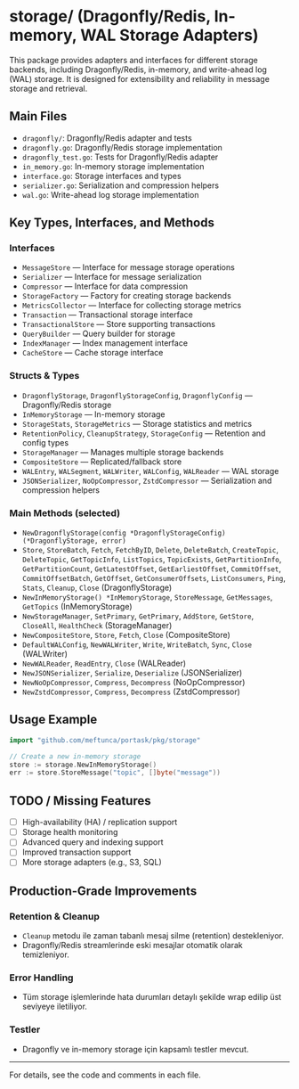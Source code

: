 # storage/ (Dragonfly/Redis, In-memory, WAL Storage Adapters)

This package provides adapters and interfaces for different storage backends, including Dragonfly/Redis, in-memory, and write-ahead log (WAL) storage. It is designed for extensibility and reliability in message storage and retrieval.

## Main Files
- `dragonfly/`: Dragonfly/Redis adapter and tests
- `dragonfly.go`: Dragonfly/Redis storage implementation
- `dragonfly_test.go`: Tests for Dragonfly/Redis adapter
- `in_memory.go`: In-memory storage implementation
- `interface.go`: Storage interfaces and types
- `serializer.go`: Serialization and compression helpers
- `wal.go`: Write-ahead log storage implementation

## Key Types, Interfaces, and Methods

### Interfaces
- `MessageStore` — Interface for message storage operations
- `Serializer` — Interface for message serialization
- `Compressor` — Interface for data compression
- `StorageFactory` — Factory for creating storage backends
- `MetricsCollector` — Interface for collecting storage metrics
- `Transaction` — Transactional storage interface
- `TransactionalStore` — Store supporting transactions
- `QueryBuilder` — Query builder for storage
- `IndexManager` — Index management interface
- `CacheStore` — Cache storage interface

### Structs & Types
- `DragonflyStorage`, `DragonflyStorageConfig`, `DragonflyConfig` — Dragonfly/Redis storage
- `InMemoryStorage` — In-memory storage
- `StorageStats`, `StorageMetrics` — Storage statistics and metrics
- `RetentionPolicy`, `CleanupStrategy`, `StorageConfig` — Retention and config types
- `StorageManager` — Manages multiple storage backends
- `CompositeStore` — Replicated/fallback store
- `WALEntry`, `WALSegment`, `WALWriter`, `WALConfig`, `WALReader` — WAL storage
- `JSONSerializer`, `NoOpCompressor`, `ZstdCompressor` — Serialization and compression helpers

### Main Methods (selected)
- `NewDragonflyStorage(config *DragonflyStorageConfig) (*DragonflyStorage, error)`
- `Store`, `StoreBatch`, `Fetch`, `FetchByID`, `Delete`, `DeleteBatch`, `CreateTopic`, `DeleteTopic`, `GetTopicInfo`, `ListTopics`, `TopicExists`, `GetPartitionInfo`, `GetPartitionCount`, `GetLatestOffset`, `GetEarliestOffset`, `CommitOffset`, `CommitOffsetBatch`, `GetOffset`, `GetConsumerOffsets`, `ListConsumers`, `Ping`, `Stats`, `Cleanup`, `Close` (DragonflyStorage)
- `NewInMemoryStorage() *InMemoryStorage`, `StoreMessage`, `GetMessages`, `GetTopics` (InMemoryStorage)
- `NewStorageManager`, `SetPrimary`, `GetPrimary`, `AddStore`, `GetStore`, `CloseAll`, `HealthCheck` (StorageManager)
- `NewCompositeStore`, `Store`, `Fetch`, `Close` (CompositeStore)
- `DefaultWALConfig`, `NewWALWriter`, `Write`, `WriteBatch`, `Sync`, `Close` (WALWriter)
- `NewWALReader`, `ReadEntry`, `Close` (WALReader)
- `NewJSONSerializer`, `Serialize`, `Deserialize` (JSONSerializer)
- `NewNoOpCompressor`, `Compress`, `Decompress` (NoOpCompressor)
- `NewZstdCompressor`, `Compress`, `Decompress` (ZstdCompressor)

## Usage Example
```go
import "github.com/meftunca/portask/pkg/storage"

// Create a new in-memory storage
store := storage.NewInMemoryStorage()
err := store.StoreMessage("topic", []byte("message"))
```

## TODO / Missing Features
- [ ] High-availability (HA) / replication support
- [ ] Storage health monitoring
- [ ] Advanced query and indexing support
- [ ] Improved transaction support
- [ ] More storage adapters (e.g., S3, SQL)

## Production-Grade Improvements

### Retention & Cleanup
- `Cleanup` metodu ile zaman tabanlı mesaj silme (retention) destekleniyor.
- Dragonfly/Redis streamlerinde eski mesajlar otomatik olarak temizleniyor.

### Error Handling
- Tüm storage işlemlerinde hata durumları detaylı şekilde wrap edilip üst seviyeye iletiliyor.

### Testler
- Dragonfly ve in-memory storage için kapsamlı testler mevcut.

---

For details, see the code and comments in each file.
